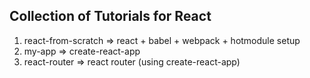 
## Collection of Tutorials for React

1) react-from-scratch => react + babel + webpack + hotmodule setup
2) my-app => create-react-app
3) react-router => react router (using create-react-app)